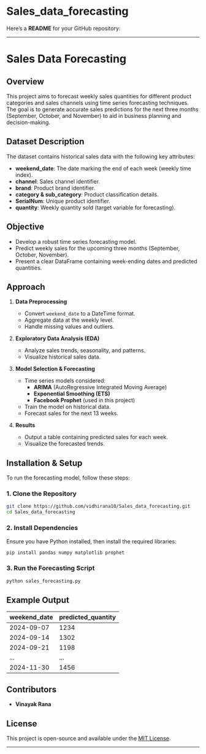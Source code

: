 # Sales_data_forecasting
Here’s a **README** for your GitHub repository:  

---

# **Sales Data Forecasting**  

## **Overview**  
This project aims to forecast weekly sales quantities for different product categories and sales channels using time series forecasting techniques. The goal is to generate accurate sales predictions for the next three months (September, October, and November) to aid in business planning and decision-making.  

## **Dataset Description**  
The dataset contains historical sales data with the following key attributes:  

- **weekend_date**: The date marking the end of each week (weekly time index).  
- **channel**: Sales channel identifier.  
- **brand**: Product brand identifier.  
- **category & sub_category**: Product classification details.  
- **SerialNum**: Unique product identifier.  
- **quantity**: Weekly quantity sold (target variable for forecasting).  

## **Objective**  
- Develop a robust time series forecasting model.  
- Predict weekly sales for the upcoming three months (September, October, November).  
- Present a clear DataFrame containing week-ending dates and predicted quantities.  

## **Approach**  
1. **Data Preprocessing**  
   - Convert `weekend_date` to a DateTime format.  
   - Aggregate data at the weekly level.  
   - Handle missing values and outliers.  

2. **Exploratory Data Analysis (EDA)**  
   - Analyze sales trends, seasonality, and patterns.  
   - Visualize historical sales data.  

3. **Model Selection & Forecasting**  
   - Time series models considered:  
     - **ARIMA** (AutoRegressive Integrated Moving Average)  
     - **Exponential Smoothing (ETS)**  
     - **Facebook Prophet** (used in this project)  
   - Train the model on historical data.  
   - Forecast sales for the next 13 weeks.  

4. **Results**  
   - Output a table containing predicted sales for each week.  
   - Visualize the forecasted trends.  

## **Installation & Setup**  
To run the forecasting model, follow these steps:  

### **1. Clone the Repository**  
```bash
git clone https://github.com/vidhirana10/Sales_data_forecasting.git
cd Sales_data_forecasting
```

### **2. Install Dependencies**  
Ensure you have Python installed, then install the required libraries:  
```bash
pip install pandas numpy matplotlib prophet
```

### **3. Run the Forecasting Script**  
```bash
python sales_forecasting.py
```

## **Example Output**  
| weekend_date | predicted_quantity |
|-------------|--------------------|
| 2024-09-07  | 1234               |
| 2024-09-14  | 1302               |
| 2024-09-21  | 1198               |
| ...         | ...                |
| 2024-11-30  | 1456               |

## **Contributors**  
- **Vinayak Rana**  

## **License**  
This project is open-source and available under the [MIT License](LICENSE).  

---

